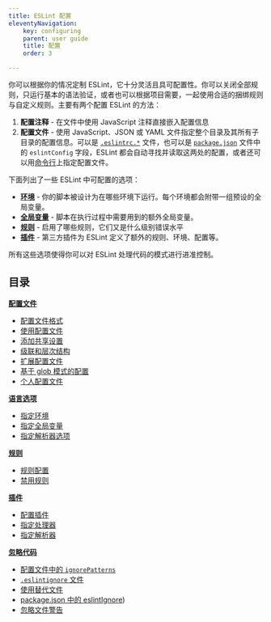 ```yaml
---
title: ESLint 配置
eleventyNavigation:
    key: configuring
    parent: user guide
    title: 配置
    order: 3

---
```


你可以根据你的情况定制 ESLint，它十分灵活且具可配置性。你可以关闭全部规则，只运行基本的语法验证，或者也可以根据项目需要，一起使用合适的捆绑规则与自定义规则。主要有两个配置 ESLint 的方法：

1. **配置注释** - 在文件中使用 JavaScript 注释直接嵌入配置信息
2. **配置文件** - 使用 JavaScript、JSON 或 YAML 文件指定整个目录及其所有子目录的配置信息。可以是 [`.eslintrc.*`](./configuration-files#配置文件格式) 文件，也可以是 [`package.json`](https://docs.npmjs.com/files/package.json) 文件中的 `eslintConfig` 字段，ESLint 都会自动寻找并读取这两处的配置，或者还可以用[命令行](../command-line-interface)上指定配置文件。

下面列出了一些 ESLint 中可配置的选项：

* [**环境**](./language-options#指定环境) - 你的脚本被设计为在哪些环境下运行。每个环境都会附带一组预设的全局变量。
* [**全局变量**](./language-options#指定全局变量) - 脚本在执行过程中需要用到的额外全局变量。
* [**规则**](rules) - 启用了哪些规则，它们又是什么级别错误水平
* [**插件**](plugins) - 第三方插件为 ESLint 定义了额外的规则、环境、配置等。

所有这些选项使得你可以对 ESLint 处理代码的模式进行进准控制。

## 目录

[**配置文件**](configuration-files)

* [配置文件格式](./configuration-files#配置文件格式)
* [使用配置文件](./configuration-files#使用配置文件)
* [添加共享设置](./configuration-files#添加共享设置)
* [级联和层次结构](./configuration-files#级联和层次结构)
* [扩展配置文件](./configuration-files#扩展配置文件)
* [基于 glob 模式的配置](./configuration-files#基于-glob-模式的配置)
* [个人配置文件](./configuration-files#个人配置文件已废弃)

[**语言选项**](language-options)

* [指定环境](./language-options#指定环境)
* [指定全局变量](./language-options#指定全局变量)
* [指定解析器选项](./language-options#指定解析器选项)

[**规则**](rules)

* [规则配置](./rules#规则配置)
* [禁用规则](./rules#禁用规则)

[**插件**](plugins)

* [配置插件](./plugins#配置插件)
* [指定处理器](./plugins#指定处理器)
* [指定解析器](./plugins#指定解析器)

[**忽略代码**](ignoring-code)

* [配置文件中的 `ignorePatterns`](./ignoring-code#配置文件中的-ignorepatterns)
* [`.eslintignore` 文件](./ignoring-code#eslintignore-文件)
* [使用替代文件](./ignoring-code#使用替代文件)
* [package.json 中的 eslintIgnore](./ignoring-code#packagejson-中的-eslintignore))
* [忽略文件警告](./ignoring-code#忽略文件警告)
